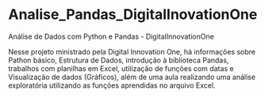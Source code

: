 # Analise_Pandas_DigitalInovationOne
Análise de Dados com Python e Pandas - DigitalInnovationOne

Nesse projeto ministrado pela Digital Innovation One, há informações sobre Pathon básico, Estrutura de Dados, introdução à biblioteca Pandas, trabalhos com planilhas em Excel, utilização de funções com datas e Visualização de dados (Gráficos), além de uma aula realizando uma análise exploratória utilizando as funções aprendidas no arquivo Excel.
